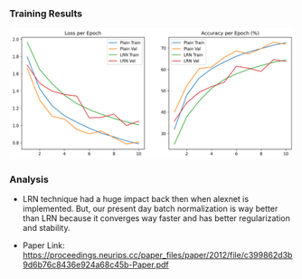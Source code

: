 ### Training Results
![Loss & Accuracy](plain_vs_lrn_loss_acc.png)

### Analysis
- LRN technique had a huge impact back then when alexnet is implemented. But, our present day batch normalization is way better than LRN because it converges way faster and has better regularization and stability.

- Paper Link: https://proceedings.neurips.cc/paper_files/paper/2012/file/c399862d3b9d6b76c8436e924a68c45b-Paper.pdf

